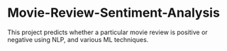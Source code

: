 # Movie-Review-Sentiment-Analysis
This project predicts whether a particular movie review is positive or negative using NLP, and various ML techniques.
